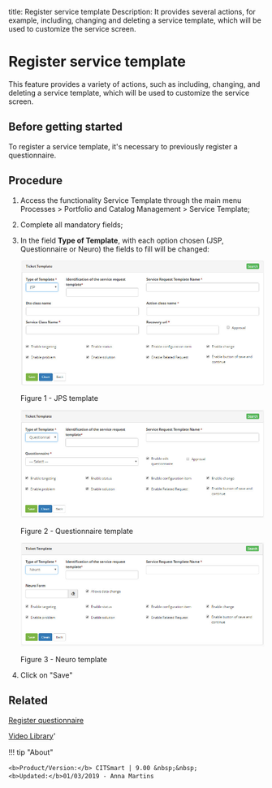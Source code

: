title: Register service template
Description: It provides several actions, for example, including, changing and deleting a service template, which will be used to customize the service screen.
# Register service template

This feature provides a variety of actions, such as including, changing, 
and deleting a service template, which will be used to customize the 
service screen.


Before getting started
--------------------------

To register a service template, it's necessary to previously register a
questionnaire.

Procedure
-------------

1.  Access the functionality Service Template through the main menu Processes \>
    Portfolio and Catalog Management \> Service Template;

2.  Complete all mandatory fields;

3.  In the field **Type of Template**, with each option chosen (JSP, Questionnaire or Neuro) the fields to fill will be changed:

    ![figura1](images/template-1.jpg)

     Figure 1 - JPS template


    ![figura1](images/template-2.jpg)

     Figure 2 - Questionnaire template


    ![figura1](images/template-3.jpg)

     Figure 3 - Neuro template

4.  Click on "Save"

Related
-----------

[Register questionnaire](/en-us/citsmart-platform-8/platform-administration/questionnaires/questionaires-management/register-questionnaire.html)


<i class='fa fa-youtube-play  fa-2x' style='color:#97ce17;vertical-align: middle;'> </i> [Video Library](https://www.youtube.com/playlist?list=PLB5qK2uzf2RPsG8HdkE7qEHB39yEI_T8y)'

!!! tip "About"

    <b>Product/Version:</b> CITSmart | 9.00 &nbsp;&nbsp;
    <b>Updated:</b>01/03/2019 - Anna Martins
